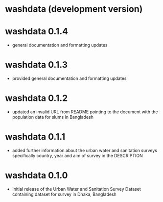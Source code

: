 # washdata (development version)

# washdata 0.1.4
* general documentation and formatting updates

# washdata 0.1.3
* provided general documentation and formatting updates

# washdata 0.1.2
* updated an invalid URL from README pointing to the document with the
population data for slums in Bangladesh

# washdata 0.1.1
* added further information about the urban water and sanitation surveys 
specifically country, year and aim of survey in the DESCRIPTION

# washdata 0.1.0
* Initial release of the Urban Water and Sanitation Survey Dataset containing
dataset for survey in Dhaka, Bangladesh
